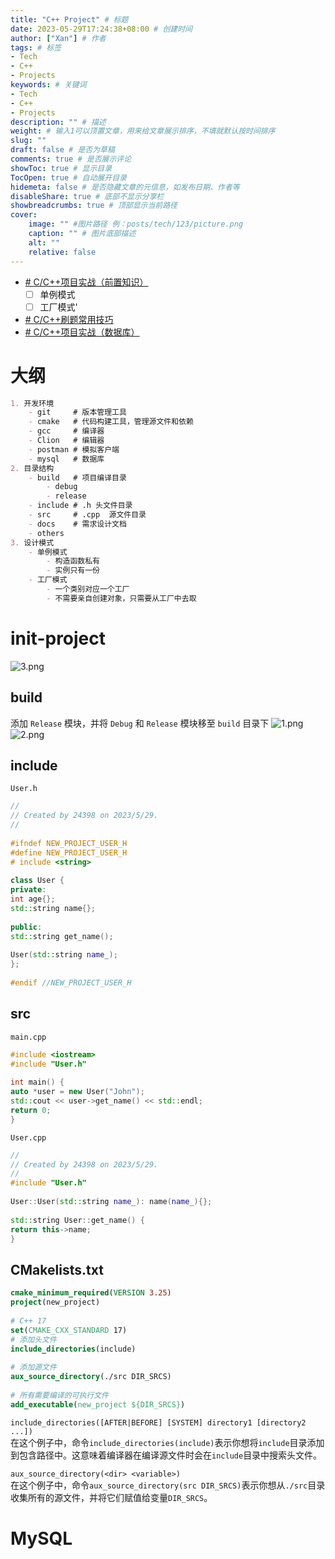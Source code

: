 ```yaml
---
title: "C++ Project" # 标题
date: 2023-05-29T17:24:38+08:00 # 创建时间
author: ["Xan"] # 作者
tags: # 标签
- Tech 
- C++ 
- Projects 
keywords: # 关键词
- Tech 
- C++ 
- Projects 
description: "" # 描述
weight: # 输入1可以顶置文章，用来给文章展示排序，不填就默认按时间排序
slug: ""
draft: false # 是否为草稿
comments: true # 是否展示评论
showToc: true # 显示目录
TocOpen: true # 自动展开目录
hidemeta: false # 是否隐藏文章的元信息，如发布日期、作者等
disableShare: true # 底部不显示分享栏
showbreadcrumbs: true # 顶部显示当前路径
cover:
    image: "" #图片路径 例：posts/tech/123/picture.png
    caption: "" # 图片底部描述
    alt: ""
    relative: false
---
```

- [# C/C++项目实战（前置知识）](https://www.bilibili.com/video/BV1bd4y1D7on/?spm_id_from=333.788&vd_source=ae16ff6478eb15c1b87880540263910b)
	- [ ] 单例模式
	- [ ] 工厂模式'
- [# C/C++刷题常用技巧](https://www.yuque.com/jackyao/ifeq8i/vyigt9?#%20%E3%80%8AC/C++%E5%88%B7%E9%A2%98%E5%B8%B8%E7%94%A8%E6%8A%80%E5%B7%A7%E3%80%8B)
- [# C/C++项目实战（数据库）](https://www.bilibili.com/video/BV1XB4y1b7Fy/?spm_id_from=333.788&vd_source=ae16ff6478eb15c1b87880540263910b)
# 大纲
```markdown
1. 开发环境
	- git     # 版本管理工具
	- cmake   # 代码构建工具，管理源文件和依赖
	- gcc     # 编译器
	- Clion   # 编辑器
	- postman # 模拟客户端
	- mysql   # 数据库
2. 目录结构
	- build   # 项目编译目录
		- debug 
		- release 
	- include # .h 头文件目录
	- src     # .cpp  源文件目录
	- docs    # 需求设计文档
	- others
3. 设计模式
	- 单例模式
		- 构造函数私有
		- 实例只有一份
	- 工厂模式
		- 一个类别对应一个工厂
		- 不需要亲自创建对象，只需要从工厂中去取
```
# init-project
![3.png](https://bu.dusays.com/2023/05/29/64748c8482b68.png)
## build
添加 `Release` 模块，并将 `Debug` 和 `Release` 模块移至 `build` 目录下
![1.png](https://bu.dusays.com/2023/05/29/64748ec74bc6c.png)
![2.png](https://bu.dusays.com/2023/05/29/64748ec74bc31.png)
## include
`User.h`

```cpp
//  
// Created by 24398 on 2023/5/29.  
//  
  
#ifndef NEW_PROJECT_USER_H  
#define NEW_PROJECT_USER_H  
# include <string>  
  
class User {  
private:  
int age{};  
std::string name{};  
  
public:  
std::string get_name();  
  
User(std::string name_);  
};  
  
#endif //NEW_PROJECT_USER_H
```
## src
`main.cpp`

```cpp
#include <iostream>  
#include "User.h"  
  
int main() {  
auto *user = new User("John");  
std::cout << user->get_name() << std::endl;  
return 0;  
}
```
`User.cpp`

```cpp
//  
// Created by 24398 on 2023/5/29.  
//  
#include "User.h"  
  
User::User(std::string name_): name(name_){};  
  
std::string User::get_name() {  
return this->name;  
}
```
## CMakelists.txt
```Cmake
cmake_minimum_required(VERSION 3.25)  
project(new_project)  
  
# C++ 17  
set(CMAKE_CXX_STANDARD 17)  
# 添加头文件  
include_directories(include)  
  
# 添加源文件  
aux_source_directory(./src DIR_SRCS)  
  
# 所有需要编译的可执行文件  
add_executable(new_project ${DIR_SRCS})
```

`include_directories([AFTER|BEFORE] [SYSTEM] directory1 [directory2 ...])`  
在这个例子中，命令`include_directories(include)`表示你想将`include`目录添加到包含路径中。这意味着编译器在编译源文件时会在`include`目录中搜索头文件。

`aux_source_directory(<dir> <variable>)`  
在这个例子中，命令`aux_source_directory(src DIR_SRCS)`表示你想从`./src`目录收集所有的源文件，并将它们赋值给变量`DIR_SRCS`。

# MySQL
